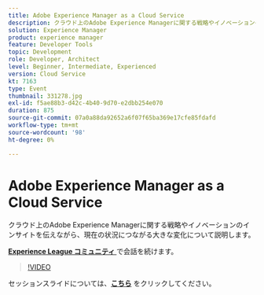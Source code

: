 ```yaml
---
title: Adobe Experience Manager as a Cloud Service
description: クラウド上のAdobe Experience Managerに関する戦略やイノベーションのインサイトを伝えながら、現在の状況につながる大きな変化について説明します。 このセッションは、Adobe Developers Live コンテンツイベントの一環として提供されました。
solution: Experience Manager
product: experience manager
feature: Developer Tools
topic: Development
role: Developer, Architect
level: Beginner, Intermediate, Experienced
version: Cloud Service
kt: 7163
type: Event
thumbnail: 331278.jpg
exl-id: f5ae88b3-d42c-4b40-9d70-e2dbb254e070
duration: 875
source-git-commit: 07a0a88da92652a6f07f65ba369e17cfe85fdafd
workflow-type: tm+mt
source-wordcount: '98'
ht-degree: 0%

---
```


# Adobe Experience Manager as a Cloud Service

クラウド上のAdobe Experience Managerに関する戦略やイノベーションのインサイトを伝えながら、現在の状況につながる大きな変化について説明します。

**[Experience League コミュニティ ](https://adobe.ly/36Yd3v6)** で会話を続けます。

>[!VIDEO](https://video.tv.adobe.com/v/331278/?quality=12&learn=on&hidetitle=true)

セッションスライドについては、**[こちら](/help/adobe-developers-live/assets/experience-manager-as-cloud-service.pdf)** をクリックしてください。
